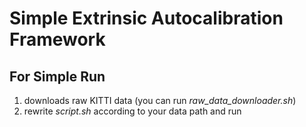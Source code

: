 # Simple Extrinsic Autocalibration Framework

## For Simple Run
1. downloads raw KITTI data (you can run *raw_data_downloader.sh*)
2. rewrite *script.sh* according to your data path and run
